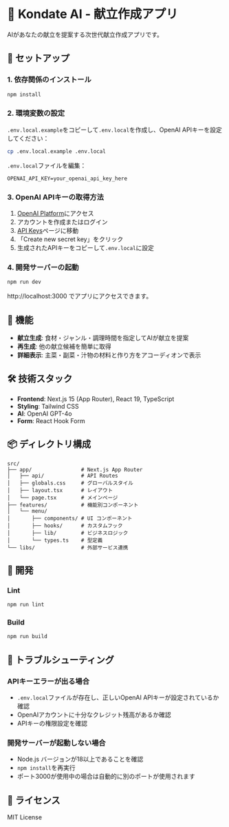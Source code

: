 # 🍱 Kondate AI - 献立作成アプリ

AIがあなたの献立を提案する次世代献立作成アプリです。

## 🚀 セットアップ

### 1. 依存関係のインストール

```bash
npm install
```

### 2. 環境変数の設定

`.env.local.example`をコピーして`.env.local`を作成し、OpenAI APIキーを設定してください：

```bash
cp .env.local.example .env.local
```

`.env.local`ファイルを編集：

```
OPENAI_API_KEY=your_openai_api_key_here
```

### 3. OpenAI APIキーの取得方法

1. [OpenAI Platform](https://platform.openai.com/)にアクセス
2. アカウントを作成またはログイン
3. [API Keys](https://platform.openai.com/account/api-keys)ページに移動
4. 「Create new secret key」をクリック
5. 生成されたAPIキーをコピーして`.env.local`に設定

### 4. 開発サーバーの起動

```bash
npm run dev
```

http://localhost:3000 でアプリにアクセスできます。

## 🎯 機能

- **献立生成**: 食材・ジャンル・調理時間を指定してAIが献立を提案
- **再生成**: 他の献立候補を簡単に取得
- **詳細表示**: 主菜・副菜・汁物の材料と作り方をアコーディオンで表示

## 🛠️ 技術スタック

- **Frontend**: Next.js 15 (App Router), React 19, TypeScript
- **Styling**: Tailwind CSS
- **AI**: OpenAI GPT-4o
- **Form**: React Hook Form

## 📦 ディレクトリ構成

```
src/
├── app/                # Next.js App Router
│   ├── api/            # API Routes
│   ├── globals.css     # グローバルスタイル
│   ├── layout.tsx      # レイアウト
│   └── page.tsx        # メインページ
├── features/           # 機能別コンポーネント
│   └── menu/
│       ├── components/ # UI コンポーネント
│       ├── hooks/      # カスタムフック
│       ├── lib/        # ビジネスロジック
│       └── types.ts    # 型定義
└── libs/               # 外部サービス連携
```

## 🔧 開発

### Lint

```bash
npm run lint
```

### Build

```bash
npm run build
```

## 🐛 トラブルシューティング

### APIキーエラーが出る場合

- `.env.local`ファイルが存在し、正しいOpenAI APIキーが設定されているか確認
- OpenAIアカウントに十分なクレジット残高があるか確認
- APIキーの権限設定を確認

### 開発サーバーが起動しない場合

- Node.js バージョンが18以上であることを確認
- `npm install`を再実行
- ポート3000が使用中の場合は自動的に別のポートが使用されます

## 📝 ライセンス

MIT License

